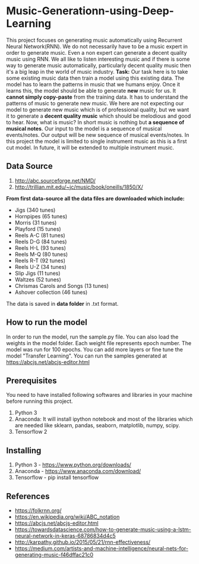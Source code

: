 # Music-Generationn-using-Deep-Learning

This project focuses on generating music automatically using Recurrent Neural Network(RNN). We do not necessarily have to be a music expert in order to generate music. Even a non expert can generate a decent quality music using RNN. We all like to listen interesting music and if there is some way to generate music automatically, particularly decent quality music then it's a big leap in the world of music industry. 
**Task:** Our task here is to take some existing music data then train a model using this existing data. The model has to learn the patterns in music that we humans enjoy. Once it learns this, the model should be able to generate **new** music for us. It **cannot simply copy-paste** from the training data. It has to understand the patterns of music to generate new music. We here are not expecting our model to generate new music which is of professional quality, but we want it to generate a **decent quality music** which should be melodious and good to hear. Now, what is music? In short music is nothing but **a sequence of musical notes**. Our input to the model is a sequence of musical events/notes. Our output will be new sequence of musical events/notes. 
In this project the model is limited to single instrument music as this is a first cut model. In future, it will be extended to multiple instrument music.

## Data Source

1. http://abc.sourceforge.net/NMD/
2. http://trillian.mit.edu/~jc/music/book/oneills/1850/X/

**From first data-source all the data files are downloaded which include:**
- Jigs (340 tunes)
- Hornpipes (65 tunes)
- Morris (31 tunes)
- Playford (15 tunes)
- Reels A-C (81 tunes)
- Reels D-G (84 tunes)
- Reels H-L (93 tunes)
- Reels M-Q (80 tunes)
- Reels R-T (92 tunes)
- Reels U-Z (34 tunes)
- Slip Jigs (11 tunes)
- Waltzes (52 tunes)
- Chrismas Carols and Songs (13 tunes)
- Ashover collection (46 tunes)

The data is saved in **data folder** in .txt format.

## How to run the model

In order to run the model, run the sample.py file. You can also load the weights in the model folder. Each weight file represents epoch number. The model was run for 100 epochs. You can add more layers or fine tune the model "Transfer Learning".
You can run the samples generated at https://abcjs.net/abcjs-editor.html

## Prerequisites

You need to have installed following softwares and libraries in your machine before running this project.

1. Python 3
2. Anaconda: It will install ipython notebook and most of the libraries which are needed like sklearn, pandas, seaborn, matplotlib, numpy, scipy.
3. Tensorflow 2

## Installing

1. Python 3 - https://www.python.org/downloads/
2. Anaconda - https://www.anaconda.com/download/
3. Tensorflow - pip install tensorflow

## References 

- https://folkrnn.org/
- https://en.wikipedia.org/wiki/ABC_notation
- https://abcjs.net/abcjs-editor.html
- https://towardsdatascience.com/how-to-generate-music-using-a-lstm-neural-network-in-keras-68786834d4c5
- http://karpathy.github.io/2015/05/21/rnn-effectiveness/
- https://medium.com/artists-and-machine-intelligence/neural-nets-for-generating-music-f46dffac21c0

